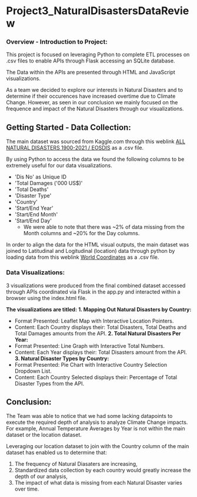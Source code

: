 # Project3_NaturalDisastersDataReview

### Overview - Introduction to Project:
This project is focused on leveraging Python to complete ETL processes on .csv files to enable APIs through Flask accessing an SQLite database.

The Data within the APIs are presented through HTML and JavaScript visualizations.

As a team we decided to explore our interests in Natural Disasters and to determine if their occurences have increased overtime due to Climate Change. However, as seen in our conclusion we mainly focused on the frequence and impact of the Natural Disasters through our visualizations.

## Getting Started - Data Collection:
The main dataset was sourced from Kaggle.com through this weblink [ALL NATURAL DISASTERS 1900-2021 / EOSDIS](https://www.kaggle.com/datasets/brsdincer/all-natural-disasters-19002021-eosdis "ALL NATURAL DISASTERS 1900-2021 / EOSDIS") as a .csv file.

By using Python to access the data we found the following columns to be extremely useful for our data visualizations.
*  'Dis No' as Unique ID
*  'Total Damages ('000 US$)'
*  'Total Deaths'
*  'Disaster Type'
*  'Country'
*  'Start/End Year'
*  'Start/End Month'
*  'Start/End Day'
    * We were able to note that there was ~2% of data missing from the Month columns and ~20% for the Day columns.

In order to align the data for the HTML visual outputs, the main dataset was joined to Latitudinal and Logitudinal (location) data through python by loading data from this weblink [World Coordinates](https://www.kaggle.com/datasets/parulpandey/world-coordinates "World Coordinates") as a .csv file.

### Data Visualizations:
3 visualizations were produced from the final combined dataset accessed through APIs coordinated via Flask in the app.py and interacted within a browser using the index.html file.

**The visualizations are titled:**
**1. Mapping Out Natural Disasters by Country:**
   * Format Presented: Leaflet Map with Interactive Location Pointers.
   * Content: Each Country displays their: Total Disasters, Total Deaths and Total Damages amounts from the API.
**2. Total Natural Disasters Per Year:**
   * Format Presented: Line Graph with Interactive Total Numbers.
   * Content: Each Year displays their: Total Disasters amount from the API.
**3. Natural Disaster Types by Country:**
   * Format Presented: Pie Chart with Interactive Country Selection Dropdown List.
   * Content: Each Country Selected displays their: Percentage of Total Disaster Types from the API.

## Conclusion:
The Team was able to notice that we had some lacking datapoints to execute the required depth of analysis to analyze Climate Change impacts. For example, Annual Temperature Averages by Year is not within the main dataset or the location dataset.

Leveraging our location dataset to join with the Country column of the main dataset has enabled us to determine that:
1. The frequency of Natural Diasaters are increasing,
2. Standardized data collection by each country would greatly increase the depth of our analysis,
3. The impact of what data is missing from each Natural Disaster varies over time.

